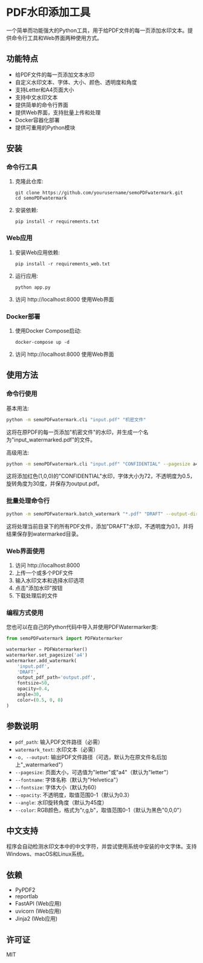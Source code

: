 # PDF水印添加工具

一个简单而功能强大的Python工具，用于给PDF文件的每一页添加水印文本。提供命令行工具和Web界面两种使用方式。

## 功能特点

- 给PDF文件的每一页添加文本水印
- 自定义水印文本、字体、大小、颜色、透明度和角度
- 支持Letter和A4页面大小
- 支持中文水印文本
- 提供简单的命令行界面
- 提供Web界面，支持批量上传和处理
- Docker容器化部署
- 提供可重用的Python模块

## 安装

### 命令行工具

1. 克隆此仓库:
   ```
   git clone https://github.com/yourusername/semoPDFwatermark.git
   cd semoPDFwatermark
   ```

2. 安装依赖:
   ```
   pip install -r requirements.txt
   ```

### Web应用

1. 安装Web应用依赖:
   ```
   pip install -r requirements_web.txt
   ```

2. 运行应用:
   ```
   python app.py
   ```

3. 访问 http://localhost:8000 使用Web界面

### Docker部署

1. 使用Docker Compose启动:
   ```
   docker-compose up -d
   ```

2. 访问 http://localhost:8000 使用Web界面

## 使用方法

### 命令行使用

基本用法:

```bash
python -m semoPDFwatermark.cli "input.pdf" "机密文件"
```

这将在原PDF的每一页添加"机密文件"的水印，并生成一个名为"input_watermarked.pdf"的文件。

高级用法:

```bash
python -m semoPDFwatermark.cli "input.pdf" "CONFIDENTIAL" --pagesize a4 --fontsize 72 --opacity 0.5 --angle 30 --color 1,0,0 -o output.pdf
```

这将添加红色(1,0,0)的"CONFIDENTIAL"水印，字体大小为72，不透明度为0.5，旋转角度为30度，并保存为output.pdf。

### 批量处理命令行

```bash
python -m semoPDFwatermark.batch_watermark "*.pdf" "DRAFT" --output-dir ./watermarked --opacity 0.1
```

这将处理当前目录下的所有PDF文件，添加"DRAFT"水印，不透明度为0.1，并将结果保存到watermarked目录。

### Web界面使用

1. 访问 http://localhost:8000
2. 上传一个或多个PDF文件
3. 输入水印文本和选择水印选项
4. 点击"添加水印"按钮
5. 下载处理后的文件

### 编程方式使用

您也可以在自己的Python代码中导入并使用PDFWatermarker类:

```python
from semoPDFwatermark import PDFWatermarker

watermarker = PDFWatermarker()
watermarker.set_pagesize('a4')
watermarker.add_watermark(
    'input.pdf',
    'DRAFT',
    output_pdf_path='output.pdf',
    fontsize=50,
    opacity=0.4,
    angle=30,
    color=(0.5, 0, 0)
)
```

## 参数说明

- `pdf_path`: 输入PDF文件路径（必需）
- `watermark_text`: 水印文本（必需）
- `-o, --output`: 输出PDF文件路径（可选，默认为在原文件名后加上"_watermarked"）
- `--pagesize`: 页面大小，可选值为"letter"或"a4"（默认为"letter"）
- `--fontname`: 字体名称（默认为"Helvetica"）
- `--fontsize`: 字体大小（默认为60）
- `--opacity`: 不透明度，取值范围0-1（默认为0.3）
- `--angle`: 水印旋转角度（默认为45度）
- `--color`: RGB颜色，格式为"r,g,b"，取值范围0-1（默认为黑色"0,0,0"）

## 中文支持

程序会自动检测水印文本中的中文字符，并尝试使用系统中安装的中文字体。支持Windows、macOS和Linux系统。

## 依赖

- PyPDF2
- reportlab
- FastAPI (Web应用)
- uvicorn (Web应用)
- Jinja2 (Web应用)

## 许可证

MIT 